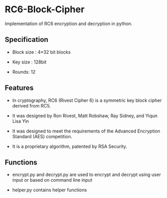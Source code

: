 RC6-Block-Cipher
================

Implementation of RC6 encryption and decryption  in python.

## Specification

* Block size : 4*32 bit blocks

* Key size : 128bit

* Rounds: 12

## Features

* In cryptography, RC6 (Rivest Cipher 6) is a symmetric key block cipher derived from RC5. 

* It was designed by Ron Rivest, Matt Robshaw, Ray Sidney, and Yiqun Lisa Yin

* It was designed to meet the requirements of the Advanced Encryption Standard (AES) competition. 

* It is a proprietary algorithm, patented by RSA Security.

## Functions

* encrypt.py and decrypt.py are used to encrypt and decrypt using user input or based on command line input

* helper.py contains helper functions 
